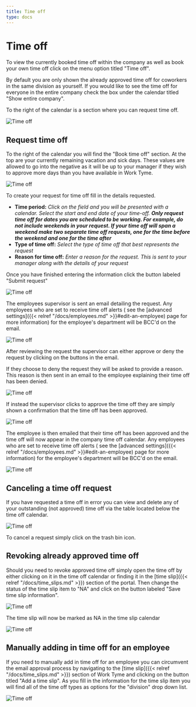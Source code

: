 ```yaml
---
title: Time off
type: docs
---
```


# Time off

To view the currently booked time off within the company as well as book your own time off click on the menu option titled "Time off".

By default you are only shown the already approved time off for coworkers in the same division as yourself. If you would like to see the time off for everyone in the entire company check the box under the calendar titled "Show entire company".

To the right of the calendar is a section where you can request time off.

![Time off](/docs/img/time_off.png)

## Request time off

To the right of the calendar you will find the "Book time off" section. At the top are your currently remaining vacation and sick days. These values are allowed to go into the negative as it will be up to your manager if they wish to approve more days than you have available in Work Tyme.

![Time off](/docs/img/time_off_book.png)

To create your request for time off fill in the details requested.

* **Time period:** _Click on the field and you will be presented with a calendar. Select the start and end date of your time-off. **Only request time off for dates you are scheduled to be working. For example, do not include weekends in your request. If your time off will span a weekend make two separate time off requests, one for the time before the weekend and one for the time after**_
* **Type of time off:** _Select the type of time off that best represents the request_
* **Reason for time off:** _Enter a reason for the request. This is sent to your manager along with the details of your request_

Once you have finished entering the information click the button labeled "Submit request"

![Time off](/docs/img/time_off_sent.png)

The employees supervisor is sent an email detailing the request. Any employees who are set to receive time off alerts ( see the [advanced settings]({{< relref "/docs/employees.md" >}}#edit-an-employee) page for more information) for the employee's department will be BCC'd on the email.

![Time off](/docs/img/time_off_email.png)

After reviewing the request the supervisor can either approve or deny the request by clicking on the buttons in the email.

If they choose to deny the request they will be asked to provide a reason. This reason is then sent in an email to the employee explaining their time off has been denied.

![Time off](/docs/img/time_off_deny.png)

If instead the supervisor clicks to approve the time off they are simply shown a confirmation that the time off has been approved.

![Time off](/docs/img/time_off_approve.png)

The employee is then emailed that their time off has been approved and the time off will now appear in the company time off calendar. Any employees who are set to receive time off alerts ( see the [advanced settings]({{< relref "/docs/employees.md" >}}#edit-an-employee) page for more information) for the employee's department will be BCC'd on the email.

![Time off](/docs/img/time_off_email_approve.png)

## Canceling a time off request

If you have requested a time off in error you can view and delete any of your outstanding (not approved) time off via the table located below the time off calendar.

![Time off](/docs/img/time_off_cancel.png)

To cancel a request simply click on the trash bin icon.

## Revoking already approved time off

Should you need to revoke approved time off simply open the time off by either clicking on it in the time off calendar or finding it in the [time slip]({{< relref "/docs/time_slips.md" >}}) section of the portal. Then change the status of the time slip item to "NA" and click on the button labeled "Save time slip information".

![Time off](/docs/img/time_off_open_ts.png)

The time slip will now be marked as NA in the time slip calendar

![Time off](/docs/img/time_off_na.png)

## Manually adding in time off for an employee

If you need to manually add in time off for an employee you can circumvent the email approval process by navigating to the [time slip]({{< relref "/docs/time_slips.md" >}}) section of Work Tyme and clicking on the button titled "Add a time slip". As you fill in the information for the time slip item you will find all of the time off types as options for the "division" drop down list.

![Time off](/docs/img/time_off_manual_add.png)